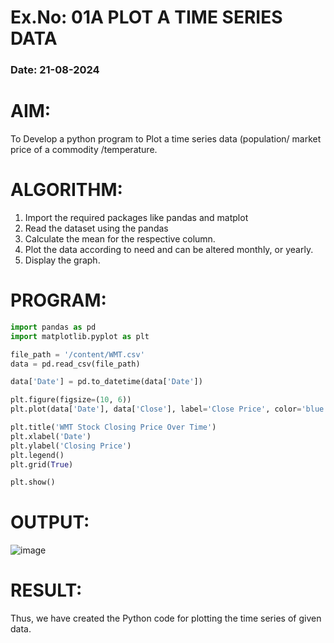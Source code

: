 # Ex.No: 01A PLOT A TIME SERIES DATA
###  Date: 21-08-2024

# AIM:
To Develop a python program to Plot a time series data (population/ market price of a commodity
/temperature.
# ALGORITHM:
1. Import the required packages like pandas and matplot
2. Read the dataset using the pandas
3. Calculate the mean for the respective column.
4. Plot the data according to need and can be altered monthly, or yearly.
5. Display the graph.
# PROGRAM:
```python
import pandas as pd
import matplotlib.pyplot as plt
```
```python
file_path = '/content/WMT.csv'  
data = pd.read_csv(file_path)
```
```python
data['Date'] = pd.to_datetime(data['Date'])
```
```python
plt.figure(figsize=(10, 6))
plt.plot(data['Date'], data['Close'], label='Close Price', color='blue')
```
```python
plt.title('WMT Stock Closing Price Over Time')
plt.xlabel('Date')
plt.ylabel('Closing Price')
plt.legend()
plt.grid(True)
```
```python
plt.show()
```

# OUTPUT:

![image](https://github.com/user-attachments/assets/903820d5-c060-4c58-b997-9a1deaece67d)

# RESULT:
Thus, we have created the Python code for plotting the time series of given data.
